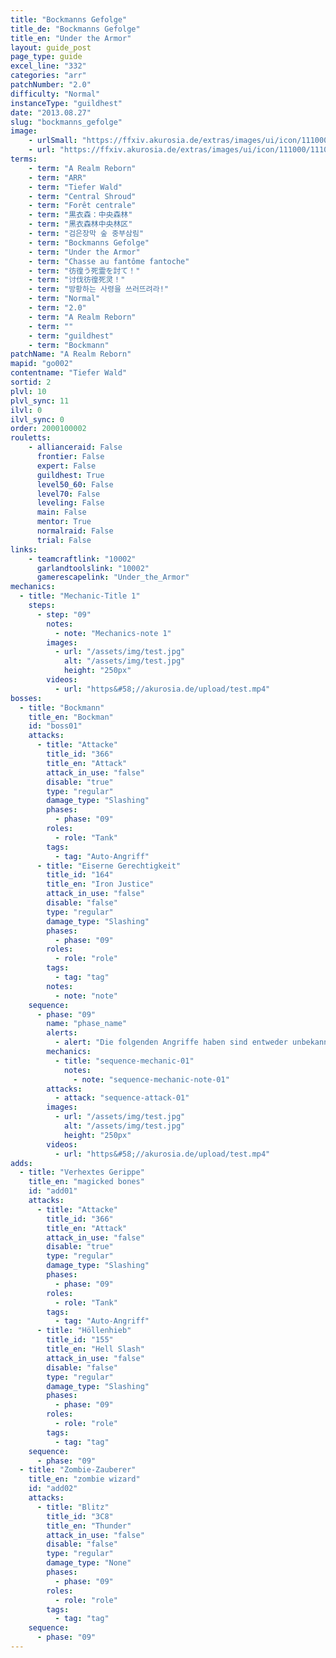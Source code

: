 ```yaml
---
title: "Bockmanns Gefolge"
title_de: "Bockmanns Gefolge"
title_en: "Under the Armor"
layout: guide_post
page_type: guide
excel_line: "332"
categories: "arr"
patchNumber: "2.0"
difficulty: "Normal"
instanceType: "guildhest"
date: "2013.08.27"
slug: "bockmanns_gefolge"
image:
    - urlSmall: "https://ffxiv.akurosia.de/extras/images/ui/icon/111000/111001.png"
    - url: "https://ffxiv.akurosia.de/extras/images/ui/icon/111000/111001.png"
terms:
    - term: "A Realm Reborn"
    - term: "ARR"
    - term: "Tiefer Wald"
    - term: "Central Shroud"
    - term: "Forêt centrale"
    - term: "黒衣森：中央森林"
    - term: "黑衣森林中央林区"
    - term: "검은장막 숲 중부삼림"
    - term: "Bockmanns Gefolge"
    - term: "Under the Armor"
    - term: "Chasse au fantôme fantoche"
    - term: "彷徨う死霊を討て！"
    - term: "讨伐彷徨死灵！"
    - term: "방황하는 사령을 쓰러뜨려라!"
    - term: "Normal"
    - term: "2.0"
    - term: "A Realm Reborn"
    - term: ""
    - term: "guildhest"
    - term: "Bockmann"
patchName: "A Realm Reborn"
mapid: "go002"
contentname: "Tiefer Wald"
sortid: 2
plvl: 10
plvl_sync: 11
ilvl: 0
ilvl_sync: 0
order: 2000100002
rouletts:
    - allianceraid: False
      frontier: False
      expert: False
      guildhest: True
      level50_60: False
      level70: False
      leveling: False
      main: False
      mentor: True
      normalraid: False
      trial: False
links:
    - teamcraftlink: "10002"
      garlandtoolslink: "10002"
      gamerescapelink: "Under_the_Armor"
mechanics:
  - title: "Mechanic-Title 1"
    steps:
      - step: "09"
        notes:
          - note: "Mechanics-note 1"
        images:
          - url: "/assets/img/test.jpg"
            alt: "/assets/img/test.jpg"
            height: "250px"
        videos:
          - url: "https&#58;//akurosia.de/upload/test.mp4"
bosses:
  - title: "Bockmann"
    title_en: "Bockman"
    id: "boss01"
    attacks:
      - title: "Attacke"
        title_id: "366"
        title_en: "Attack"
        attack_in_use: "false"
        disable: "true"
        type: "regular"
        damage_type: "Slashing"
        phases:
          - phase: "09"
        roles:
          - role: "Tank"
        tags:
          - tag: "Auto-Angriff"
      - title: "Eiserne Gerechtigkeit"
        title_id: "164"
        title_en: "Iron Justice"
        attack_in_use: "false"
        disable: "false"
        type: "regular"
        damage_type: "Slashing"
        phases:
          - phase: "09"
        roles:
          - role: "role"
        tags:
          - tag: "tag"
        notes:
          - note: "note"
    sequence:
      - phase: "09"
        name: "phase_name"
        alerts:
          - alert: "Die folgenden Angriffe haben sind entweder unbekannt oder haben keine klare Herkunft"
        mechanics:
          - title: "sequence-mechanic-01"
            notes:
              - note: "sequence-mechanic-note-01"
        attacks:
          - attack: "sequence-attack-01"
        images:
          - url: "/assets/img/test.jpg"
            alt: "/assets/img/test.jpg"
            height: "250px"
        videos:
          - url: "https&#58;//akurosia.de/upload/test.mp4"
adds:
  - title: "Verhextes Gerippe"
    title_en: "magicked bones"
    id: "add01"
    attacks:
      - title: "Attacke"
        title_id: "366"
        title_en: "Attack"
        attack_in_use: "false"
        disable: "true"
        type: "regular"
        damage_type: "Slashing"
        phases:
          - phase: "09"
        roles:
          - role: "Tank"
        tags:
          - tag: "Auto-Angriff"
      - title: "Höllenhieb"
        title_id: "155"
        title_en: "Hell Slash"
        attack_in_use: "false"
        disable: "false"
        type: "regular"
        damage_type: "Slashing"
        phases:
          - phase: "09"
        roles:
          - role: "role"
        tags:
          - tag: "tag"
    sequence:
      - phase: "09"
  - title: "Zombie-Zauberer"
    title_en: "zombie wizard"
    id: "add02"
    attacks:
      - title: "Blitz"
        title_id: "3C8"
        title_en: "Thunder"
        attack_in_use: "false"
        disable: "false"
        type: "regular"
        damage_type: "None"
        phases:
          - phase: "09"
        roles:
          - role: "role"
        tags:
          - tag: "tag"
    sequence:
      - phase: "09"
---
```

